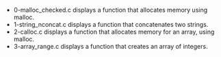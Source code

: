 - 0-malloc_checked.c displays a function that allocates memory using malloc.
- 1-string_nconcat.c displays a function that concatenates two strings.
- 2-calloc.c displays a function that allocates memory for an array, using malloc.
- 3-array_range.c displays a function that creates an array of integers.


